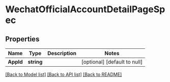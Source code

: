 # WechatOfficialAccountDetailPageSpec

## Properties
Name | Type | Description | Notes
------------ | ------------- | ------------- | -------------
**AppId** | **string** |  | [optional] [default to null]

[[Back to Model list]](../README.md#documentation-for-models) [[Back to API list]](../README.md#documentation-for-api-endpoints) [[Back to README]](../README.md)


